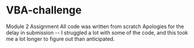 # VBA-challenge
Module 2 Assignment
All code was written from scratch
Apologies for the delay in submission -- I struggled a lot with some of the code, and this took me a lot longer to figure out than anticipated. 

